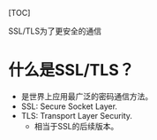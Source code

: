 [TOC]

SSL/TLS为了更安全的通信


# 什么是SSL/TLS？
* 是世界上应用最广泛的密码通信方法。
* SSL: Secure Socket Layer.
* TLS: Transport Layer Security.
  * 相当于SSL的后续版本。